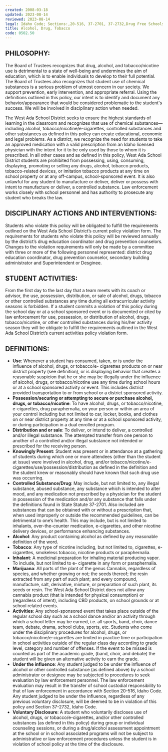 ```yaml
---
created: 2008-03-18
updated: 2023-08-14
reviewed: 2023-08-14
legal: Idaho Code; Sections:,20-516, 37-2701, 37-2732,Drug Free Schools and Community Act of,1988 – PL 100-690 and all subsequent amendments; I-D-A-P-A-08-02-03-160 Safe,Environment and Discipline
title: Alcohol, Drug, Tobacco
code: 0502.50
---
```



## PHILOSOPHY:

The Board of Trustees recognizes that drug, alcohol, and tobacco/nicotine use is detrimental to a state of well-being and undermines the aim of education, which is to enable individuals to develop to their full potential. The Board of Trustees also recognizes that student use of chemical substances is a serious problem of utmost concern in our society. We support prevention, early intervention, and appropriate referral. Using the definitions outlined in this policy, our intent is to identify and document any behavior/appearance that would be considered problematic to the student's success. We will be involved in disciplinary action when needed.

The West Ada School District seeks to ensure the highest standards of learning in the classroom and recognizes that use of chemical substances—including alcohol, tobacco/nicotine/e-cigarettes, controlled substances and other substances as defined in this policy can create educational, economic and legal problems. As a district, we recognize the need for students to take an approved medication with a valid prescription from an Idaho licensed physician with the intent for it to be only used by those to whom it is prescribed. In all other cases and as defined in this policy, West Ada School District students are prohibited from possessing, using, consuming, displaying, promoting or selling any drugs, alcohol, tobacco products, tobacco-related devices, or imitation tobacco products at any time on school property or at any off-campus, school-sponsored event. It is also unlawful for any student to manufacture or deliver, deliver or possess with intent to manufacture or deliver, a controlled substance. Law enforcement works closely with school personnel and has authority to prosecute any student who breaks the law.

## DISCIPLINARY ACTIONS AND INTERVENTIONS:

Students who violate this policy will be obligated to fulfill the requirements outlined on the West Ada School District’s current policy violation form. The requirements for students who violate this policy will be reviewed annually by the district’s drug education coordinator and drug prevention counselors. Changes to the violation requirements will only be made by a committee with three or more of the following personnel represented: district drug education coordinator, drug prevention counselor, secondary building administrator and Superintendent or Desginee.

## STUDENT ACTIVITIES:

From the first day to the last day that a team meets with its coach or advisor, the use, possession, distribution, or sale of alcohol, drugs, tobacco or other controlled substances any time during all extracurricular activity seasons is forbidden. If a student commits a violation of this policy during the school day or at a school sponsored event or is documented or cited by law enforcement for use, possession, or distribution of alcohol, drugs, tobacco/nicotine, or other controlled substances during his/her activity season they will be obligate to fulfill the requirements outlined in the West Ada School District’s current activities policy violation form.

## DEFINITIONS:

- **Use**: Whenever a student has consumed, taken, or is under the influence of alcohol, drugs, or tobacco/e- cigarettes products on or near district property (see definition), or is displaying behavior that creates a reasonable suspicion that he or she may be illegally under the influence of alcohol, drugs, or tobacco/nicotine use any time during school hours or at a school sponsored activity or event. This includes district provided transportation to or from school or a district sponsored activity.
- **Possession/securing or attempting to secure or purchase alcohol, drugs, or tobacco/nicotine**: To have alcohol, drugs, or tobacco/nicotine, e-cigarettes, drug paraphernalia, on your person or within an area of your control including but not limited to car, locker, books, and clothes on or near district property at any time or at a school sponsored activity, or during participation in a dual enrolled program.
- **Distribution and or sale**: To deliver, or intend to deliver, a controlled and/or illegal substance. The attempted transfer from one person to another of a controlled and/or illegal substance not intended or prescribed for the receiving person.
- **Knowingly Present**: Student was present or in attendance at a gathering of students during which one or more attendees (other than the student at issue) were involved in alcohol, drug, and/or tobacco/nicotine/e- cigarettes/use/possession/distribution as defined in the definition and the student knew or reasonably should have known that such drug use was occurring.
- **Controlled Substance/Drug**: May include, but not limited to, any illegal substance, abused substance, any substance which is intended to alter mood, and any medication not prescribed by a physician for the student in possession of the medication and/or any substance that falls under the definitions found in State Statute 37-2701. Also included are substances that can be obtained with or without a prescription that, when used improperly or outside the recommended guidelines, can be detrimental to one’s health. This may include, but is not limited to inhalants, over-the-counter medication, e-cigarettes, and other nicotine delivery devices, or performance enhancing substances.
- **Alcohol**: Any product containing alcohol as defined by any reasonable definition of the word.
- **Tobacco**: Any type of nicotine including, but not limited to, cigarettes, e-cigarettes, smokeless tobacco, nicotine products or paraphernalia.
- **Inhalant**: A medicinal preparation for inhaling material producing vapor. To include, but not limited to e- cigarette in any form or paraphernalia.
- **Marijuana**: All parts of the plant of the genus Cannabis, regardless of species, and whether growing or not; the seeds thereof; the resin extracted from any part of such plant; and every compound, manufacture, salt, derivative, mixture, or preparation of such plant, its seeds or resin. The West Ada School District does not allow any cannabis product (that is intended for physical consumption) or (regardless of intent), including CBD products, on school grounds or at school related events.
- **Activities**: Any school-sponsored event that takes place outside of the regular school day such as a school dance and/or an activity through which a school letter may be earned, i.e. all sports, band, choir, dance team, debate, drama, school clubs, sports, etc. Students who come under the disciplinary procedures for alcohol, drugs, or tobacco/nicotine/e-cigarettes are limited in practice time or participation in school activities outside of the regular class day according to grade level, category and number of offenses. If the event to be missed is counted as part of the academic grade, (band, choir, and debate) the student will be given an alternative activity to earn the grade.
- **Under the influence**: Any student judged to be under the influence of alcohol or other controlled substance (as defined above) by a school administrator or designee may be subjected to procedures to seek evaluation by law enforcement personnel. The law enforcement evaluation may result in the transfer of school custodial responsibility to that of law enforcement in accordance with Section 20-516, Idaho Code. Any student judged to be under the influence, regardless of any previous voluntary disclosure, will be deemed to be in violation of this policy and Section 37-2732, Idaho Code.
- **Voluntary Disclosure**: A student who voluntarily discloses use of alcohol, drugs, or tobacco/e-cigarettes, and/or other controlled substances (as defined in this policy) during group or individual counseling sessions, or during a drug/alcohol assessment appointment at the school or in school associated programs will not be subject to administrative or law enforcement procedures unless the student is in violation of school policy at the time of the disclosure.

